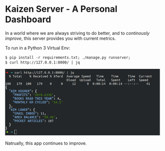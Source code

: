 # Kaizen Server - A Personal Dashboard

In a world where we are always striving to do better, and to *continously improve*, this server provides you with current metrics. 

To run in a Python 3 Virtual Env:

    $ pip install -r requirements.txt; ./manage.py runserver;
    $ curl http://127.0.0.1:8000/ | jq


![Example API Hit](screenshot.png)

Natrually, this app continues to improve.






